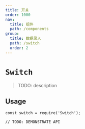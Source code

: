 ```yaml
---
title: 开关
order: 1000
nav:
  title: 组件
  path: /components
group:
  title: 数据录入
  path: /switch
  order: 2
---
```


# `Switch`

> TODO: description

## Usage

```
const switch = require('Switch');

// TODO: DEMONSTRATE API
```
